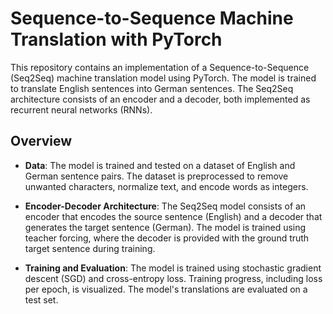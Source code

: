 # Sequence-to-Sequence Machine Translation with PyTorch

This repository contains an implementation of a Sequence-to-Sequence (Seq2Seq) machine translation model using PyTorch. The model is trained to translate English sentences into German sentences. The Seq2Seq architecture consists of an encoder and a decoder, both implemented as recurrent neural networks (RNNs).

## Overview

- **Data**: The model is trained and tested on a dataset of English and German sentence pairs. The dataset is preprocessed to remove unwanted characters, normalize text, and encode words as integers.

- **Encoder-Decoder Architecture**: The Seq2Seq model consists of an encoder that encodes the source sentence (English) and a decoder that generates the target sentence (German). The model is trained using teacher forcing, where the decoder is provided with the ground truth target sentence during training.

- **Training and Evaluation**: The model is trained using stochastic gradient descent (SGD) and cross-entropy loss. Training progress, including loss per epoch, is visualized. The model's translations are evaluated on a test set.